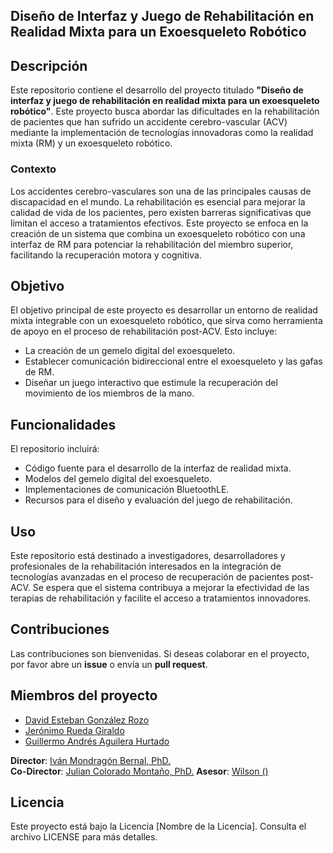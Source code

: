 ## Diseño de Interfaz y Juego de Rehabilitación en Realidad Mixta para un Exoesqueleto Robótico

## Descripción

Este repositorio contiene el desarrollo del proyecto titulado **"Diseño de interfaz y juego de rehabilitación en realidad mixta para un exoesqueleto robótico"**. Este proyecto busca abordar las dificultades en la rehabilitación de pacientes que han sufrido un accidente cerebro-vascular (ACV) mediante la implementación de tecnologías innovadoras como la realidad mixta (RM) y un exoesqueleto robótico.

### Contexto

Los accidentes cerebro-vasculares son una de las principales causas de discapacidad en el mundo. La rehabilitación es esencial para mejorar la calidad de vida de los pacientes, pero existen barreras significativas que limitan el acceso a tratamientos efectivos. Este proyecto se enfoca en la creación de un sistema que combina un exoesqueleto robótico con una interfaz de RM para potenciar la rehabilitación del miembro superior, facilitando la recuperación motora y cognitiva.

## Objetivo

El objetivo principal de este proyecto es desarrollar un entorno de realidad mixta integrable con un exoesqueleto robótico, que sirva como herramienta de apoyo en el proceso de rehabilitación post-ACV. Esto incluye:

- La creación de un gemelo digital del exoesqueleto.
- Establecer comunicación bidireccional entre el exoesqueleto y las gafas de RM.
- Diseñar un juego interactivo que estimule la recuperación del movimiento de los miembros de la mano.

## Funcionalidades

El repositorio incluirá:

- Código fuente para el desarrollo de la interfaz de realidad mixta.
- Modelos del gemelo digital del exoesqueleto.
- Implementaciones de comunicación BluetoothLE.
- Recursos para el diseño y evaluación del juego de rehabilitación.

## Uso

Este repositorio está destinado a investigadores, desarrolladores y profesionales de la rehabilitación interesados en la integración de tecnologías avanzadas en el proceso de recuperación de pacientes post-ACV. Se espera que el sistema contribuya a mejorar la efectividad de las terapias de rehabilitación y facilite el acceso a tratamientos innovadores.

## Contribuciones

Las contribuciones son bienvenidas. Si deseas colaborar en el proyecto, por favor abre un **issue** o envía un **pull request**.

## Miembros del proyecto

- [David Esteban González Rozo](https://github.com/tu-usuario1) <!-- CAMBIAR POR ENLACES CORRECTOS -->
- [Jerónimo Rueda Giraldo](https://github.com/tu-usuario2)
- [Guillermo Andrés Aguilera Hurtado](https://github.com/tu-usuario3)

**Director**: [Iván Mondragón Bernal, PhD.](https://github.com/tu-usuario4)  
**Co-Director**: [Julian Colorado Montaño, PhD.](https://github.com/tu-usuario5)
**Asesor**: [Wilson () ](https://github.com/tu-usuario6 )

## Licencia

Este proyecto está bajo la Licencia [Nombre de la Licencia]. Consulta el archivo LICENSE para más detalles.
